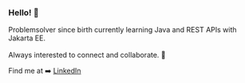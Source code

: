 ### Hello! 👋

Problemsolver since birth currently learning Java and REST APIs with Jakarta EE.\
\
Always interested to connect and collaborate. 🙂

Find me at ➡️ [LinkedIn](https://www.linkedin.com/in/alvar-jaxell-71a537162/)
<!--
**a-jaxell/a-jaxell** is a ✨ _special_ ✨ repository because its `README.md` (this file) appears on your GitHub profile.

Here are some ideas to get you started:

- 🔭 I’m currently working on ...
- 🌱 I’m currently learning ...
- 👯 I’m looking to collaborate on ...
- 🤔 I’m looking for help with ...
- 💬 Ask me about ...
- 📫 How to reach me: ...
- 😄 Pronouns: ...
- ⚡ Fun fact: ...
-->
